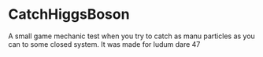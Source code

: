 # CatchHiggsBoson

A small game mechanic test when you try to catch as manu particles as you can to some closed system. It was made for ludum dare 47